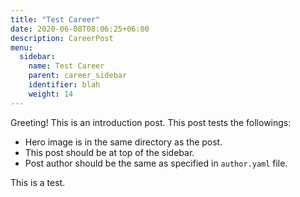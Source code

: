 ```yaml
---
title: "Test Career"
date: 2020-06-08T08:06:25+06:00
description: CareerPost
menu:
  sidebar:
    name: Test Career
    parent: career_sidebar
    identifier: blah
    weight: 14
---
```


Greeting! This is an introduction post. This post tests the followings:

- Hero image is in the same directory as the post.
- This post should be at top of the sidebar.
- Post author should be the same as specified in `author.yaml` file.


This is a test.